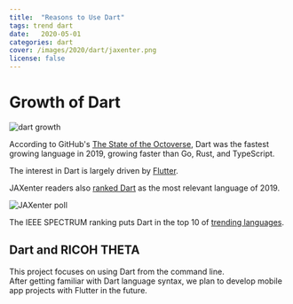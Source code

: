 ```yaml
---
title:  "Reasons to Use Dart"
tags: trend dart
date:   2020-05-01 
categories: dart
cover: /images/2020/dart/jaxenter.png
license: false
---
```


# Growth of Dart

![dart growth](/webapi/images/dart/dart2019.png)

According to GitHub's [The State of the Octoverse](https://octoverse.github.com/#top-languages), Dart was the fastest growing language in 2019,
growing faster than Go, Rust, and TypeScript.  

The interest in Dart is largely driven by [Flutter](https://flutter.dev/).

JAXenter readers also [ranked Dart](https://jaxenter.com/poll-results-dart-word-2019-154779.html) as the most relevant language of 2019.

![JAXenter poll](/webapi/images/dart/jaxenter.png)

The IEEE SPECTRUM ranking puts Dart in the top 10 of 
[trending languages](https://spectrum.ieee.org/ns/IEEE_TPL_2019/index/2019/1/1/1/1/1/5/1/75/1/50/1/100/1/50/1/75/1/75/1/20/1/50/1/40/1/50/).

## Dart and RICOH THETA

This project focuses on using Dart from the command line.  
After getting familiar with Dart language syntax, we 
plan to develop mobile app projects with Flutter in the future.
